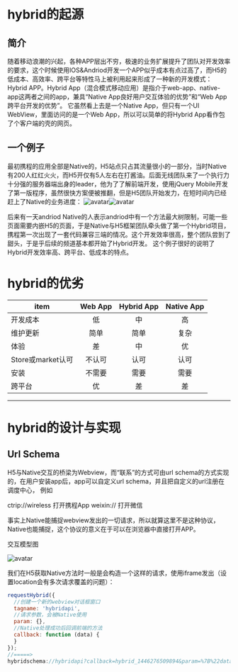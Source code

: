 # hybrid的起源
## 简介
  随着移动浪潮的兴起，各种APP层出不穷，极速的业务扩展提升了团队对开发效率的要求，这个时候使用IOS&Andriod开发一个APP似乎成本有点过高了，而H5的低成本、高效率、跨平台等特性马上被利用起来形成了一种新的开发模式：Hybrid APP。Hybrid App（混合模式移动应用）是指介于web-app、native-app这两者之间的app，兼具“Native App良好用户交互体验的优势”和“Web App跨平台开发的优势”。
  它虽然看上去是一个Native App，但只有一个UI WebView，里面访问的是一个Web App，所以可以简单的将Hybrid App看作包了个客户端的壳的网页。
## 一个例子
  最初携程的应用全部是Native的，H5站点只占其流量很小的一部分，当时Native有200人红红火火，而H5开仅有5人左右在打酱油。后面无线团队来了一个执行力十分强的服务器端出身的leader，他为了了解前端开发，使用jQuery Mobile开发了第一版程序，虽然很快方案便被推翻，但是H5团队开始发力，在短时间内已经赶上了Native的业务进度：
![avatar](https://images2015.cnblogs.com/blog/294743/201510/294743-20151029205836497-237939989.png)![avatar](https://images2015.cnblogs.com/blog/294743/201510/294743-20151029205853357-699032575.jpg)

后来有一天andriod Native的人表示andriod中有一个方法最大树限制，可能一些页面需要内嵌H5的页面，于是Native与H5框架团队牵头做了第一个Hybrid项目，携程第一次出现了一套代码兼容三端的情况。这个开发效率很高，整个团队尝到了甜头，于是乎后续的频道基本都开始了Hybrid开发。
  这个例子很好的说明了Hybrid开发效率高、跨平台、低成本的特点。
# hybrid的优劣
| item | Web App | Hybrid App | Native App |
| - | :-: | :-: | :-: |
| 开发成本 | 低| 中 | 高 |
| 维护更新 | 简单 | 简单 | 复杂 |
| 体验 | 差 | 中 | 优 |
| Store或market认可 | 不认可 | 认可 | 认可 | 
| 安装 | 不需要 | 需要 | 需要 |
| 跨平台 | 优 | 差 | 差 |
--------------------- 
# hybrid的设计与实现
## Url Schema
  H5与Native交互的桥梁为Webview，而“联系”的方式可由url schema的方式实现的，在用户安装app后，app可以自定义url schema，并且把自定义的url注册在调度中心， 例如
  
ctrip://wireless 打开携程App
weixin:// 打开微信

事实上Native能捕捉webview发出的一切请求，所以就算这里不是这种协议，Native也能捕捉，这个协议的意义在于可以在浏览器中直接打开APP。

交互模型图

![avatar](https://images2015.cnblogs.com/blog/294743/201605/294743-20160525231137303-2013494324.png)

我们在H5获取Native方法时一般是会构造一个这样的请求，使用iframe发出（设置location会有多次请求覆盖的问题）：
~~~ javascript
requestHybrid({
  //创建一个新的webview对话框窗口
  tagname: 'hybridapi',
  //请求参数，会被Native使用
  param: {},
  //Native处理成功后回调前端的方法
  callback: function (data) {
  }
});
//=====>
hybridschema://hybridapi?callback=hybrid_1446276509894&param=%7B%22data1%22%3A1%2C%22data2%22%3A2%7D
~~~
